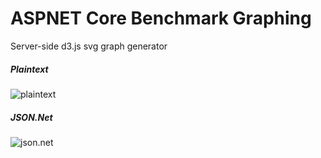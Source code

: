 # ASPNET Core Benchmark Graphing
Server-side d3.js svg graph generator

##### Plaintext
![plaintext](http://d3renderer.azurewebsites.net/plaintext/v2?src=1)

##### JSON.Net
![json.net](http://d3renderer.azurewebsites.net/json/v2?src=1)